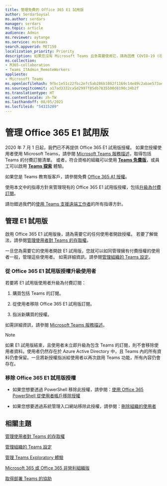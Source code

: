 ```yaml
---
title: 管理免費的 Office 365 E1 試用版
author: SerdarSoysal
ms.author: serdars
manager: serdars
ms.topic: article
audience: Admin
ms.reviewer: aytange
ms.service: msteams
search.appverid: MET150
localization_priority: Priority
description: 如果您沒有 Microsoft Teams 且急需要使用它，請為因應 COVID-19 (冠狀病毒) 爆發，需要從遠端工作或在家工作 (WFH) 的使用者推出 Office 365 E1 試用版。
ms.collection:
- M365-collaboration
- Teams_ITAdmin_RemoteWorkers
appliesto:
- Microsoft Teams
ms.openlocfilehash: 9fbc1e51c22fbc2efc5ab286b1082f1169c14e89c2abae573ae810a8be04dd63
ms.sourcegitcommit: a17ad3332ca5d2997f85db7835500d8190c34b2f
ms.translationtype: HT
ms.contentlocale: zh-TW
ms.lasthandoff: 08/05/2021
ms.locfileid: "54315289"
---
```

<a name="manage-the-office-365-e1-trial"></a>管理 Office 365 E1 試用版
==============================

2020 年 7 月 1 日起，我們已不再提供 Office 365 E1 試用版授權。 如果您授權使用者使用 Microsoft Teams，請參閱 [Microsoft Teams 服務描述](/office365/servicedescriptions/teams-service-description)，取得包括 Teams 的付費訂閱清單。 或者，符合資格的組織可以使用 **[ Teams 免費版](https://support.office.com/article/Welcome-to-Microsoft-Teams-free-6d79a648-6913-4696-9237-ed13de64ae3c)**，或員工可以啟用 **[Teams 探索](teams-exploratory.md)** 體驗。


如果您是 Teams 教育版客戶，請參閱免費 [Office 365 A1 授權](teams-edu-licensing.md)。

使用本文中的指導方針來管理現有的 Office 365 E1 試用版授權，包括[升級為付費訂閱](#upgrade-users-from-the-office-365-e1-trial-license)。

請勿錯過我們的[使用 Teams 支援遠端工作者](support-remote-work-with-teams.md)的所有指導方針。

## <a name="manage-the-e1-trial"></a>管理 E1 試用版

啟用 Office 365 E1 試用版後，請為需要它的任何使用者開啟授權。 若要了解做法，請參閱[管理使用者對 Teams 的存取權](user-access.md)。


一旦您為需要它的使用者開啟 E1 試用版，您就可以如同管理擁有付費授權的使用者一般，管理這些使用者。 如需詳細資訊，請參閱[管理組織的 Teams 設定](enable-features-office-365.md)。



### <a name="upgrade-users-from-the-office-365-e1-trial-license"></a>從 Office 365 E1 試用版授權升級使用者

若要將 E1 試用版使用者升級為付費訂閱：

1. 購買包括 Teams 的訂閱。

2. 從使用者移除 Office 365 E1 試用版訂閱。

3. 指派新購買的授權。

如需詳細資訊，請參閱 [Microsoft Teams 服務描述](/office365/servicedescriptions/teams-service-description)。

> [!NOTE]
> 如果 E1 試用版結束，且使用者未立即升級為包含 Teams 的訂閱，則不會移除使用者資料。使用者仍然存在於 Azure Active Directory 中，且 Teams 內的所有資料仍會保留。一旦將新授權指派給使用者以再次啟用 Teams 功能，所有內容仍會存在。 

### <a name="remove-an-office-365-e1-trial-license"></a>移除 Office 365 E1 試用版授權

- 如果您想要透過 PowerShell 移除此授權，請參閱：[使用 Office 365 PowerShell 從使用者帳戶移除授權](/office365/enterprise/powershell/remove-licenses-from-user-accounts-with-office-365-powershell)

- 如果您想要透過系統管理入口網站移除此授權，請參閱：[刪除組織的使用者](/microsoft-365/admin/add-users/delete-a-user)

## <a name="related-topics"></a>相關主題

[管理使用者對 Teams 的存取權](user-access.md)

[管理組織的 Teams 設定](enable-features-office-365.md)

[管理 Teams Exploratory 體驗](teams-exploratory.md)

[Microsoft 365 或 Office 365 非營利組織版](https://www.microsoft.com/microsoft-365/nonprofit/office-365-nonprofit)

[取得部署 Teams 的協助](https://go.microsoft.com/fwlink/?linkid=780698)
